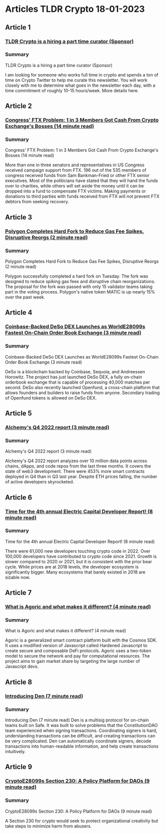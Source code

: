 # Articles TLDR Crypto 18-01-2023

## Article 1
### [TLDR Crypto is a hiring a part time curator (Sponsor)](https://tldr.tech)
### Summary 
 TLDR Crypto is a hiring a part time curator (Sponsor)

I am looking for someone who works full time in crypto and spends a ton of time on Crypto Twitter to help me curate this newsletter. You will work closely with me to determine what goes in the newsletter each day, with a time commitment of roughly 10-15 hours/week. More details here.

## Article 2
### [Congress' FTX Problem: 1 in 3 Members Got Cash From Crypto Exchange's Bosses (14 minute read)](https://tldr.tech)
### Summary 
 Congress' FTX Problem: 1 in 3 Members Got Cash From Crypto Exchange's Bosses (14 minute read)

More than one in three senators and representatives in US Congress received campaign support from FTX. 196 out of the 535 members of congress received funds from Sam Bankman-Fried or other FTX senior executives. Most of the politicians have stated that they will hand the funds over to charities, while others will set aside the money until it can be dropped into a fund to compensate FTX victims. Making payments or donations to third parties with funds received from FTX will not prevent FTX debtors from seeking recovery.

## Article 3
### [Polygon Completes Hard Fork to Reduce Gas Fee Spikes, Disruptive Reorgs (2 minute read)](https://tldr.tech)
### Summary 
 Polygon Completes Hard Fork to Reduce Gas Fee Spikes, Disruptive Reorgs (2 minute read)

Polygon successfully completed a hard fork on Tuesday. The fork was designed to reduce spiking gas fees and disruptive chain reorganizations. The proposal for the fork was passed with only 15 validator teams taking part in the voting process. Polygon's native token MATIC is up nearly 15% over the past week.

## Article 4
### [Coinbase-Backed DeSo DEX Launches as WorldE28099s Fastest On-Chain Order Book Exchange (3 minute read)](https://tldr.tech)
### Summary 
 Coinbase-Backed DeSo DEX Launches as WorldE28099s Fastest On-Chain Order Book Exchange (3 minute read)

DeSo is a blockchain backed by Coinbase, Sequoia, and Andreessen Horowitz. The project has just launched DeSo DEX, a fully on-chain orderbook exchange that is capable of processing 40,000 matches per second. DeSo also recently launched Openfund, a cross-chain platform that allows founders and builders to raise funds from anyone. Secondary trading of Openfund tokens is allowed on DeSo DEX.

## Article 5
### [Alchemy's Q4 2022 report (3 minute read)](https://tldr.tech)
### Summary 
 Alchemy's Q4 2022 report (3 minute read)

Alchemy's Q4 2022 report analyzes over 10 million data points across chains, dApps, and code repos from the last three months. It covers the state of web3 development. There were 453% more smart contracts deployed in Q4 than in Q3 last year. Despite ETH prices falling, the number of active developers skyrocketed.

## Article 6
### [Time for the 4th annual Electric Capital Developer Report! (8 minute read)](https://tldr.tech)
### Summary 
 Time for the 4th annual Electric Capital Developer Report! (8 minute read)

There were 61,000 new developers touching crypto code in 2022. Over 100,000 developers have contributed to crypto code since 2021. Growth is slower compared to 2020 or 2021, but it is consistent with the prior bear cycle. While prices are at 2018 levels, the developer ecosystem is significantly bigger. Many ecosystems that barely existed in 2018 are sizable now.

## Article 7
### [What is Agoric and what makes it different? (4 minute read)](https://tldr.tech)
### Summary 
 What is Agoric and what makes it different? (4 minute read)

Agoric is a generalized smart contract platform built with the Cosmos SDK. It uses a modified version of Javascript called Hardened Javascript to create secure and composable DeFi protocols. Agoric uses a two-token model to secure the network and pay for computational resources. The project aims to gain market share by targeting the large number of Javascript devs.

## Article 8
### [Introducing Den (7 minute read)](https://tldr.tech)
### Summary 
 Introducing Den (7 minute read)</a>
Den is a multisig protocol for on-chain teams built on Safe. It was built to solve problems that the ConstitutionDAO team experienced when signing transactions. Coordinating signers is hard, understanding transactions can be difficult, and creating transactions can be very complicated. Den can automatically coordinate signers, decode transactions into human-readable information, and help create transactions intuitively.

## Article 9
### [CryptoE28099s Section 230: A Policy Platform for DAOs (9 minute read)](https://tldr.tech)
### Summary 
 CryptoE28099s Section 230: A Policy Platform for DAOs (9 minute read)

A Section 230 for crypto would seek to protect organizational creativity but take steps to minimize harm from abusers.

